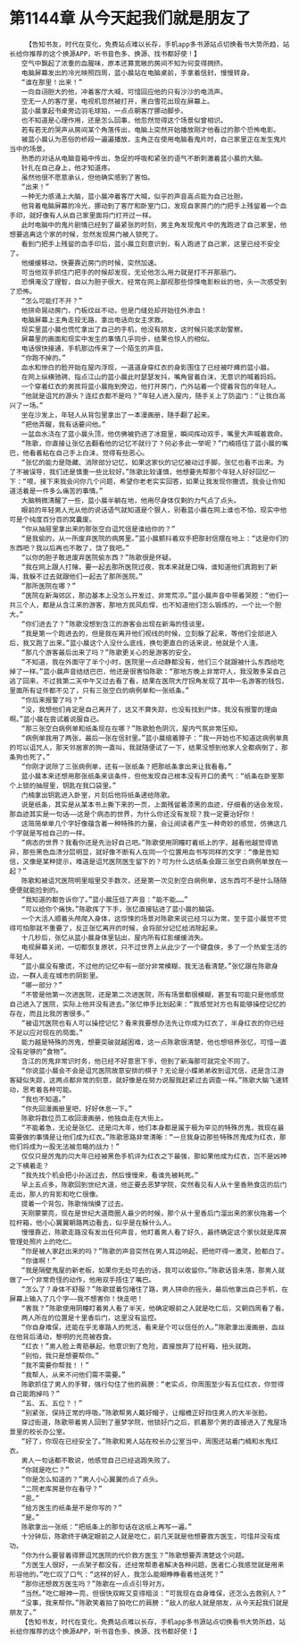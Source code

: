 # 第1144章 从今天起我们就是朋友了
        【告知书友，时代在变化，免费站点难以长存，手机app多书源站点切换看书大势所趋，站长给你推荐的这个换源APP，听书音色多、换源、找书都好使！】
       空气中飘起了浓重的血腥味，原本还算宽敞的房间不知为何变得拥挤。
       电脑屏幕发出的冷光映照四周，蓝小晨站在电脑桌前，手拿着信封，慢慢转身。
       “谁在那里！出来！”
       一向自诩胆大的他，冲着客厅大喊，可惜回应他的只有沙沙的电流声。
       空无一人的客厅里，电视机忽然被打开，黑白雪花出现在屏幕上。
       蓝小晨拿起书桌旁边羽毛球拍，一点点朝客厅挪动脚步。
       也不知道是心理作用，还是怎么回事，他忽然觉得这个场景似曾相识。
       若有若无的哭声从房间某个角落传出，电脑上突然开始播放刚才他看过的那个恐怖电影。
       被蓝小晨认为恶俗的桥段一遍遍播放，主角正在使用电脑看鬼片时，自己家里正在发生鬼片当中的场景。
       熟悉的对话从电脑音箱中传出，急促的呼吸和紧张的语气不断刺激着蓝小晨的大脑。
       针扎在自己身上，他才知道疼。
       虽然他很不愿意承认，但他确实感到了害怕。
       “出来！”
       一种无力感涌上大脑，蓝小晨冲着客厅大喊，似乎的声音高点能为自己壮胆。
       他背着电脑屏幕的冷光，挪动到了客厅和卧室门口，发现自家房门的门把手上残留着一个血手印，就好像有人从自己家里面将门打开过一样。
       此时电脑中的鬼片剧情已经到了最紧张的时刻，男主角发现鬼片中的鬼跑进了自己家里，他想要逃离这个家的时候，忽然发现房门被人锁死了。
       看到门把手上残留的血手印后，蓝小晨立刻意识到，有人跑进了自己家，这里已经不安全了。
       他缓缓移动，快要靠近房门的时候，突然加速。
       可当他双手抓住门把手的时候却发现，无论他怎么用力就是打不开那扇门。
       恐惧淹没了理智，自以为胆子很大，经常在网上鄙视那些惊悚电影粉丝的他，头一次感受到了恐怖。
       “怎么可能打不开？”
       他拼命晃动房门，门板纹丝不动，但是门缝处却开始往外渗血！
       电脑屏幕上主角走投无路，拿出电话向女主求救。
       现实里蓝小晨也慌忙拿出了自己的手机，他没有朋友，这时候只能求助警察。
       屏幕里的画面和现实中发生的事情几乎同步，结果也惊人的相似。
       电话很快接通，手机那边传来了一个陌生的声音。
       “你跑不掉的。”
       血水和惨白的脸开始在屋内浮现，一道道身穿红衣的身影围住了已经被吓瘫的蓝小晨。
       在网上纵横驰骋、指点江山的蓝小晨此时瑟瑟发抖，嘴角冒着白沫，无意识的喊着妈妈。
       一个穿着红衣的男孩将蓝小晨拖到旁边，他打开房门，门外站着一个提着背包的年轻人。
       “他就是诅咒的源头？连红衣都不是吗？”年轻人进入屋内，随手关上了防盗门：“让我白高兴了一场。”
       坐在沙发上，年轻人从背包里拿出了一本漫画册，随手翻了起来。
       “把他弄醒，我有话要问他。”
       一盆血水浇在了蓝小晨头顶，他仿佛被扔进了冰窟里，瞬间挥动双手，嘴里大声喊着救命。
       “陈歌，你直接让张忆去翻看他的记忆不就行了？何必多此一举呢？”门楠捂住了蓝小晨的嘴巴，他看着粘在自己手上白沫，觉得有些恶心。
       “张忆的能力是隐藏、消除部分记忆，如果这家伙的记忆被动过手脚，张忆也看不出来。为了不被误导，我们还是慎重一些比较好。”陈歌比较谨慎，他想要先帮那个年轻人好好回忆一下：“喂，接下来我会问你几个问题，希望你老老实实回答，如果让我发现你撒谎，我会让你知道活着是一件多么痛苦的事情。”
       大脑稍微清醒了一些，蓝小晨半躺在地，他用尽身体仅剩的力气点了点头。
       眼前的年轻男人光从他的说话语气就知道是个狠人，别看蓝小晨在网上谁也不怕，现实中他可是个纯度百分百的窝囊废。
       “你从抽屉里拿出来的那张空白诅咒信是谁给你的？”
       “是我偷的，从一所废弃医院的病房里。”蓝小晨颤抖着双手把那封信摆在地上：“这是你们的东西吧？我以后再也不敢了，饶了我吧。”
       “以你的胆子敢进废弃医院偷东西？”陈歌很是怀疑。
       “我在网上跟人打赌，要一起去那所医院过夜，我本来就是口嗨，谁知道他们真跑到了新海，我躲不过去就跟他们一起去了那所医院。”
       “那所医院在哪？”
       “医院在新海郊区，那边基本上没怎么开发过，非常荒凉。”蓝小晨声音中带着哭腔：“他们一共三个人，都是从含江来的游客，那地方民风彪悍，也不知道他们怎么锻炼的，一个比一个胆大。”
       “你们进去了？”陈歌没想到含江的游客会出现在新海的怪谈里。
       “我是第一个跑进去的，但是我在离开他们视线的时候，立刻躲了起来，等他们全部进入后，我又跑了出来。”蓝小晨这个人没什么底线，换句更直白的话来说，他就是个人渣。
       “那几个游客最后出来了吗？”陈歌更关心的是游客的安全。
       “不知道，我在外面守了半个小时，医院里一点动静都没有，他们三个就跟被什么东西给吃掉了一样。”蓝小晨声音结结巴巴，他还是很害怕陈歌：“那地方晚上非常吓人，我没敢多呆自己逃了回来，不过我第二天中午又过去看了看，结果在医院大厅拐角发现了其中一名游客的钱包，里面所有证件都不见了，只有三张空白的病例单和一张纸条。”
       “你后来报警了吗？”
       “没，我想他们肯定是自己离开了，这又不算失踪，也没有找到尸体，我没有报警的理由啊。”蓝小晨在尝试着说服自己。
       “那三张空白病例单和纸条现在在哪？”陈歌脸色阴沉，屋内气氛非常压抑。
       “病例单我用了两张，最后一张在信封里。”蓝小晨缩着脖子：“我一开始也不知道这病例单真的可以诅咒人，那天邻居家的狗一直叫，我就随便试了一下，结果没想到他家人全都病倒了，那条狗也死了。”
       “你刚才说除了三张病例单，还有一张纸条？把那纸条拿出来让我看看。”
       蓝小晨本来还想用那张纸条来谈条件，但他发现自己根本没有开口的勇气：“纸条在卧室那个上锁的抽屉里，钥匙在我口袋里。”
       门楠拿出钥匙进入卧室，片刻后他将纸条递给陈歌。
       说是纸条，其实是从某本书上撕下来的一页，上面残留着漆黑的血迹，仔细看的话会发现，那血迹其实是一句话——这是个病态的世界，为什么你还没有发现？我一定要治好你！
       这简简单单几个字好像蕴含着一种特殊的力量，会让阅读者产生一种奇妙的感觉，仿佛这几个字就是写给自己的一样。
       “病态的世界？我看你还是先治好自己吧。”陈歌使用阴瞳盯着纸上的字，越看他越觉得诡异，那些黑色血渍分层明显，就好像不断有人在同一个位置用血书写同样的文字：“像是告知信，又像是某种提示，难道是诅咒医院医生留下的？可为什么这纸条会跟三张空白病例单放在一起？”
       陈歌和被诅咒医院明里暗里交手数次，还是第一次见到空白病例单，这东西可不是什么随随便便就能捡到的。
       “我知道的都告诉你了。”蓝小晨压低了声音：“能不能……”
       “可以给你个痛快。”陈歌挥了下手，张忆直接钻进了蓝小晨的脑袋。
       一个大活人顺着头颅爬入身体，这惊悚的场景对陈歌来说已经习以为常，至于蓝小晨觉不觉得可怕那就不重要了，反正张忆离开的时候，会将部分记忆给消除起来。
       十几秒后，张忆从蓝小晨身体里钻出，屋内所有红影缓缓消失。
       电视屏幕关闭，一切都恢复原状，只不过世界上从此少了一个键盘侠，多了一个热爱生活的年轻人。
       “蓝小晨没有撒谎，不过他的记忆中有一部分非常模糊，我无法看清楚。”张忆跟在陈歌身边，一群人走在城市的阴影里。
       “哪一部分？”
       “不管是他第一次进医院，还是第二次进医院，所有场景都很模糊，甚至有可能只是他感觉自己进入了医院，实际上他并没有进去。”张忆伸手比划起来：“我感觉对方也有能够操控记忆的存在，而且比我厉害很多。”
       “被诅咒医院也有人可以操控记忆？看来我要想办法先让你成为红衣了，半身红衣的你已经不足以应对现在的局面。”
       能力越是特殊的厉鬼，想要突破就越困难，这一点陈歌很清楚，他也想培养张忆，可惜一直没有足够的“食物”。
       含江的厉鬼非常识时务，他已经不好意思下手，但到了新海那可就完全不同了。
       “你说蓝小晨会不会是诅咒医院故意安排的棋子？无论是小蝶弟弟收到诅咒信，还是含江游客疑似失踪，这两点都非常的刻意，就好像是在努力说服我赶紧过去调查一样。”陈歌大脑飞速转动，思考着各种可能。
       “我也不知道。”
       “你先回漫画册里吧，好好休息一下。”
       陈歌将数位员工收回漫画册，他独自走在大街上。
       “不能着急，无论是张忆、还是闫大年，他们本身都是属于极为罕见的特殊厉鬼，我现在最需要做的事情是让他们成为红衣。”陈歌思路非常清晰：“一旦我身边那些特殊厉鬼成为红衣，那他们将成为一股无法被忽略的战力！”
       仅仅只是厉鬼的闫大年已经被黑色手机评为红衣之下最强，那如果他成为红衣，岂不是凶神之下横着走？
       “我先找个机会把小孙送过去，然后慢慢来，看谁先被耗死。”
       早上五点多，陈歌回到世纪大道，他正要去恶梦学院，突然看见有人从十里香熟食店的后门走出，那人的背影和吃仁很像。
       提着一个背包，陈歌悄悄摸了过去。
       天刚蒙蒙亮，现在是世纪大道商圈人最少的时候，那个从十里香后门溜出来的家伙拖着一个拉杆箱，他小心翼翼朝路两边看去，似乎是在躲什么人。
       慢慢靠近，陈歌走路没有发出任何声音，他盯着男人看了好久，最终确定这个家伙就是库房管理处照片上的吃仁。
       “你是被人家赶出来的吗？”陈歌的声音突然在男人耳边响起，把他吓得一激灵，脸都白了。
       “你谁啊！”
       “我是隔壁鬼屋的新老板，如果你无处可去的话，我可以收留你。”陈歌话音未落，那男人就做了一个非常奇怪的动作，他用双手捂住了嘴巴。
       “怎么了？身体不舒服？”陈歌提着包堵住了路，男人拼命的摇头，最后他拿出自己手机，在屏幕上输入了几个字——我不想害你！快走吧！
       “害我？”陈歌使用阴瞳盯着男人看了半天，他确定眼前之人就是吃仁后，又朝四周看了看。
       两人所在的位置是十里香后门，这里没有监控。
       “你自身难保，还能在乎无辜路人的死活，看来是个可以信任的人。”陈歌拿出漫画册，血丝在他背后涌动，黎明的光亮被吞食。
       “红衣！”男人脸上青筋暴起，他意识到了危险，直接放弃了拉杆箱，扭头就跑。
       “别怕，我只是想要帮你。”
       “我不需要你帮我！！”
       “我帮人，从来不问他们需不需要。”
       陈歌抓住了男人的手臂，强行勾住了他的肩膀：“老实点，你周围至少有五位红衣，你觉得自己能跑掉吗？”
       “五、五、五位？！”
       “别紧张，保持正常的呼吸。”陈歌帮男人戴好帽子，让帽檐正好挡住男人的大半张脸。
       穿过街道，陈歌带着男人回到了噩梦学院，他锁好门之后，抓着那个男的直接进入了鬼屋场景里的校长办公室。
       “好了，你现在已经安全了。”陈歌和男人站在校长办公室当中，周围还站着门楠和水鬼红衣。
       男人一句话都不敢说，他感觉自己已经逃跑失败了。
       “你就是吃仁？”
       “你是怎么知道的？”男人小心翼翼的点了点头。
       “二院老库房是你在看守？”
       “恩。”
       “给方医生的纸条是不是你写的？”
       “是。”
       陈歌拿出一张纸：“把纸条上的那句话在这纸上再写一遍。”
       十分钟后，陈歌终于确定眼前之人就是吃仁，前几天就是他想要救方医生，可惜并没有成功。
       “你为什么要冒着得罪诅咒医院的代价救方医生？”陈歌想要弄清楚这个问题。
       “方医生人很好，一点架子都没有，还经常帮患者解决各种问题，医者仁心我感觉就是用来形容他的。”吃仁叹了口气：“这样的好人，我怎么能眼睁睁看着他送死？”
       “那你还想救方医生吗？”陈歌在一点点引导对方。
       “当然。”吃仁眼神一亮，但很快双眸又变得暗淡：“可我现在自身难保，还怎么去救别人？”
       “没事，我来帮你。”陈歌笑着拍了拍吃仁的肩膀：“敌人的敌人就是朋友，从今天起我们就是朋友了。”
       【告知书友，时代在变化，免费站点难以长存，手机app多书源站点切换看书大势所趋，站长给你推荐的这个换源APP，听书音色多、换源、找书都好使！】